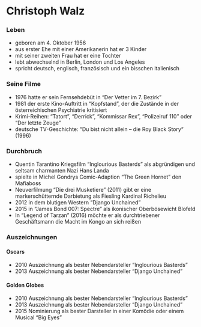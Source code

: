 # Christoph Walz
### Leben
+ geboren am 4. Oktober 1956
+ aus erster Ehe mit einer Amerikanerin hat er 3 Kinder
+ mit seiner zweiten Frau hat er eine Tochter
+ lebt abwechselnd in Berlin, London und Los Angeles
+ spricht deutsch, englisch, französisch und ein bisschen italienisch

### Seine Filme
+ 1976 hatte er sein Fernsehdebüt in “Der Vetter im 7. Bezirk”
+ 1981 der erste Kino-Auftritt in “Kopfstand”, der die Zustände in der österreichischen Psychiatrie kritisiert
+ Krimi-Reihen: “Tatort”, “Derrick”, “Kommissar Rex”, “Polizeiruf 110″ oder “Der letzte Zeuge”
+ deutsche TV-Geschichte: “Du bist nicht allein – die Roy Black Story“ (1996) 

### Durchbruch
+ Quentin Tarantino Kriegsfilm “Inglourious Basterds” als abgründigen und seltsam charmanten Nazi Hans Landa
+ spielte in Michel Gondrys Comic-Adaption “The Green Hornet” den Mafiaboss
+ Neuverfilmung “Die drei Musketiere” (2011) gibt er eine markerschütternde Darbietung als Fiesling Kardinal Richelieu
+ 2012 in dem blutigen Western “Django Unchained”
+ 2015 in “James Bond 007: Spectre” als ikonischer Oberbösewicht Blofeld 
+ In “Legend of Tarzan” (2016) möchte er als durchtriebener Geschäftsmann die Macht im Kongo an sich reißen

### Auszeichnungen
#### Oscars
+ 2010 Auszeichnung als bester Nebendarsteller “Inglourious Basterds”
+ 2013 Auszeichnung als bester Nebendarsteller “Django Unchained”
#### Golden Globes
+ 2010 Auszeichnung als bester Nebendarsteller “Inglourious Basterds”
+ 2013 Auszeichnung als bester Nebendarsteller “Django Unchained”
+ 2015 Nominierung als bester Darsteller in einer Komödie oder einem Musical “Big Eyes”
